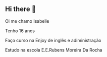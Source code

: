 ## Hi there 👋

Oi me chamo Isabelle

Tenho 16 anos

Faço curso na Enjoy de inglês  e adiministração

Estudo na escola E.E.Rubens Moreira Da Rocha 
